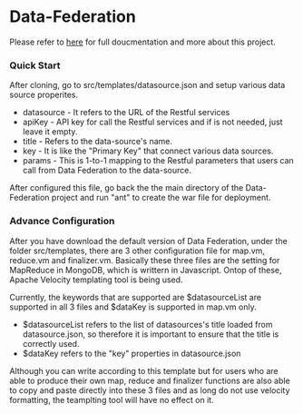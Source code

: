 Data-Federation
===============


Please refer to [here](https://github.com/pshken/data-federation/blob/master/About%20Data%20Federation%20Engine.pdf) for full doucmentation and more about this project.

### Quick Start

After cloning, go to src/templates/datasource.json and setup various data source properites. 

* datasource - It refers to the URL of the Restful services
* apiKey - API key for call the Restful services and if is not needed, just leave it empty.
* title - Refers to the data-source's name.
* key - It is like the "Primary Key" that connect various data sources.
* params - This is 1-to-1 mapping to the Restful parameters that users can call from Data Federation to the data-source.

After configured this file, go back the the main directory of the Data-Federation project and run "ant" to create the war file for deployment.

### Advance Configuration

After you have download the default version of Data Federation, under the folder src/templates, there are 3 other configuration file for map.vm, reduce.vm and finalizer.vm. Basically these three files are the setting for MapReduce in MongoDB, which is writtern in Javascript. Ontop of these, Apache Velocity templating tool is being used. 

Currently, the keywords that are supported are $datasourceList are supported in all 3 files and $dataKey is supported in map.vm only. 

* $datasourceList refers to the list of datasources's title loaded from datasource.json, so therefore it is important to ensure that the title is correctly used.
* $dataKey refers to the "key" properties in datasource.json

Although you can write according to this template but for users who are able to produce their own map, reduce and finalizer functions are also able to copy and paste directly into these 3 files and as long do not use velocity formatting, the teamplting tool will have no effect on it.
